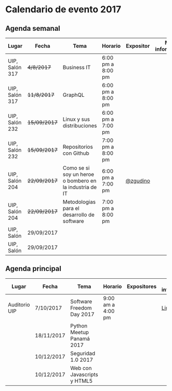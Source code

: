 # Calendario de evento 2017

## Agenda semanal
|     Lugar      |     Fecha      |                          Tema                           |      Horario      |                Expositor                | Mas información |
| -------------- | -------------- | ------------------------------------------------------- | ----------------- | --------------------------------------- | --------------- |
| UIP, Salón 317 | ~~4/8/2017~~   | Business IT                                             | 6:00 pm a 8:00 pm |                                         |                 |
| UIP, Salón 317 | ~~11/8/2017~~  | GraphQL                                                 | 6:00 pm a 8:00 pm |                                         |                 |
| UIP, Salón 232 | ~~15/09/2017~~ | Linux y sus distribuciones                              | 6:00 pm a 7:00 pm |                                         |                 |
| UIP, Salón 232 | ~~15/09/2017~~ | Repositorios con Github                                 | 7:00 pm a 8:00 pm |                                         |                 |
| UIP, Salón 204 | ~~22/09/2017~~     | Como se si soy un heroe o bombero en la industria de IT | 6:00 pm a 7:00 pm | [@zgudino](https://twitter.com/zgudino) |                 |
| UIP, Salón 204 | ~~22/09/2017~~     | Metodologias para el desarrollo de software             | 7:00 pm a 8:00 pm |                                         |                 |
| UIP, Salón  | 29/09/2017 |  |                   |             |                                                               |
| UIP, Salón  | 29/09/2017 |  |                   |             |                                                               |


## Agenda principal
|     Lugar     |   Fecha    |            Tema             |      Horario      | Expositores |                        Mas información                        |
| ------------- | ---------- | --------------------------- | ----------------- | ----------- | ------------------------------------------------------------- |
| Auditorio UIP | 7/10/2017  | Software Freedom Day 2017   | 9:00 am a 4:00 pm |             | [Link](https://github.com/floss-pa/Software-Freedom-Day-2017) |
|               | 18/11/2017 | Python Meetup Panamá 2017   |                   |             |                                                               |
|               | 10/12/2017 | Seguridad 1.0 2017          |                   |             |                                                               |
|               | 10/12/2017 | Web con Javascripts y HTML5 |                   |             |                                                               |
